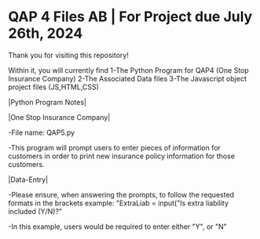 # QAP 4 Files AB  | For Project due July 26th, 2024

Thank you for visiting this repository!

Within it, you will currently find 
1-The Python Program for QAP4 (One Stop Insurance Company)
2-The Associated Data files
3-The Javascript object project files (JS,HTML,CSS)


|Python Program Notes|

|One Stop Insurance Company|

-File name: QAP5.py

-This program will prompt users to enter pieces of information for customers in order to print new insurance policy information for those customers.

|Data-Entry|

-Please ensure, when answering the prompts, to follow the requested formats in the brackets
example: "ExtraLiab = input("Is extra liability included (Y/N)?"

-In this example, users would be required to enter either "Y", or "N"




